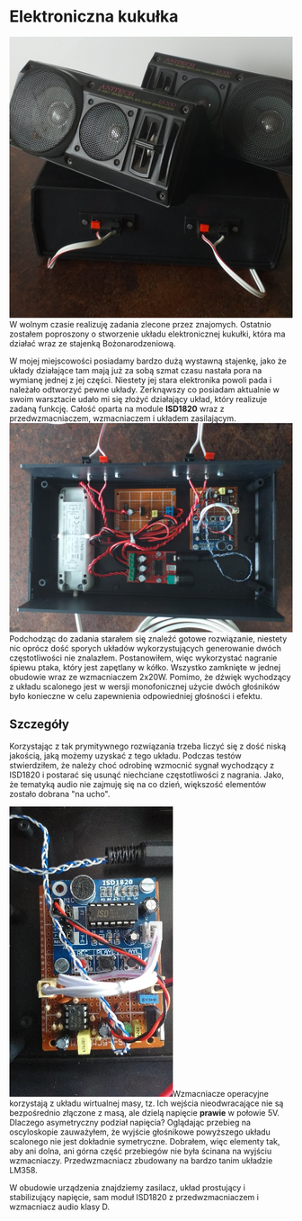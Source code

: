 # Elektroniczna kukułka

![main](_articles/assets/maszyna_do_cwierkania/main.jpg)W wolnym czasie realizuję zadania zlecone przez znajomych. Ostatnio zostałem poproszony o stworzenie układu elektronicznej kukułki, która ma działać wraz ze stajenką Bożonarodzeniową. 

W mojej miejscowości posiadamy bardzo dużą wystawną stajenkę, jako że układy działające tam mają już za sobą szmat czasu nastała pora na wymianę jednej z jej części. Niestety jej stara elektronika powoli pada i należało odtworzyć pewne układy. Zerknąwszy co posiadam aktualnie w swoim warsztacie udało mi się złożyć działający układ, który realizuje zadaną funkcję. Całość oparta na module **ISD1820** wraz z przedwzmacniaczem, wzmacniaczem i układem zasilającym. 
![main](_articles/assets/maszyna_do_cwierkania/inside.jpg)
Podchodząc do zadania starałem się znaleźć gotowe rozwiązanie, niestety nic oprócz dość sporych układów wykorzystujących generowanie dwóch częstotliwości nie znalazłem. Postanowiłem, więc wykorzystać nagranie śpiewu ptaka, który jest zapętlany w kółko. Wszystko zamknięte w jednej obudowie wraz ze wzmacniaczem 2x20W. Pomimo, że  dźwięk wychodzący z układu scalonego jest w wersji monofonicznej użycie dwóch głośników było konieczne w celu zapewnienia odpowiedniej głośności i efektu. 

## Szczegóły

Korzystając z tak prymitywnego rozwiązania trzeba liczyć się z dość niską jakością, jaką możemy uzyskać z tego układu. Podczas testów stwierdziłem, że należy choć odrobinę wzmocnić sygnał wychodzący z ISD1820 i postarać się usunąć niechciane częstotliwości z nagrania. Jako, że tematyką audio nie zajmuję się na co dzień, większość elementów zostało dobrana "na ucho". 

![main](_articles/assets/maszyna_do_cwierkania/ISD1820.jpg)Wzmacniacze operacyjne korzystają z układu wirtualnej masy, tz. Ich wejścia nieodwracające nie są bezpośrednio złączone z masą, ale dzielą napięcie __prawie__ w połowie 5V. Dlaczego asymetryczny podział napięcia? Oglądając przebieg na oscyloskopie zauważyłem, że wyjście głośnikowe powyższego układu scalonego nie jest dokładnie symetryczne. Dobrałem, więc elementy tak, aby ani dolna, ani górna część przebiegów nie była ścinana na wyjściu wzmacniaczy. Przedwzmacniacz zbudowany na bardzo tanim układzie LM358.

W obudowie urządzenia znajdziemy zasilacz, układ prostujący i stabilizujący napięcie, sam moduł ISD1820 z przedwzmacniaczem i wzmacniacz audio klasy D.
